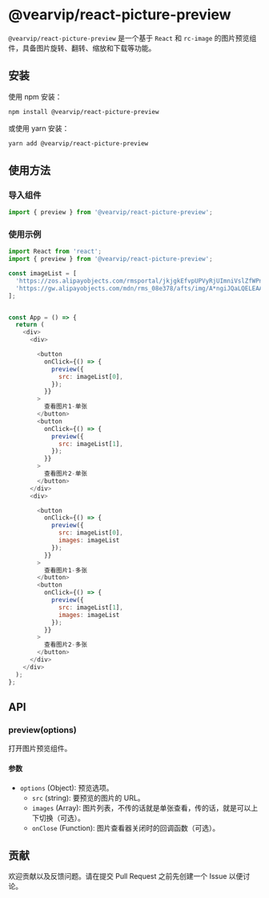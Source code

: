 # @vearvip/react-picture-preview

`@vearvip/react-picture-preview` 是一个基于 `React` 和 `rc-image` 的图片预览组件，具备图片旋转、翻转、缩放和下载等功能。

## 安装

使用 npm 安装：

```bash
npm install @vearvip/react-picture-preview
```

或使用 yarn 安装：

```bash
yarn add @vearvip/react-picture-preview
```

## 使用方法

### 导入组件

```javascript 
import { preview } from '@vearvip/react-picture-preview';
```

### 使用示例

```javascript
import React from 'react';
import { preview } from '@vearvip/react-picture-preview';

const imageList = [
  'https://zos.alipayobjects.com/rmsportal/jkjgkEfvpUPVyRjUImniVslZfWPnJuuZ.png',
  'https://gw.alipayobjects.com/mdn/rms_08e378/afts/img/A*ngiJQaLQELEAAAAAAAAAAABkARQnAQ',
];


const App = () => {
  return (
    <div>
      <div>

        <button
          onClick={() => {
            preview({
              src: imageList[0],
            });
          }}
        >
          查看图片1-单张
        </button>
        <button
          onClick={() => {
            preview({
              src: imageList[1],
            });
          }}
        >
          查看图片2-单张
        </button>
      </div>
      <div>

        <button
          onClick={() => {
            preview({
              src: imageList[0],
              images: imageList
            });
          }}
        >
          查看图片1-多张
        </button>
        <button
          onClick={() => {
            preview({
              src: imageList[1],
              images: imageList
            });
          }}
        >
          查看图片2-多张
        </button>
      </div>
    </div>
  );
};

```

## API

### preview(options)

打开图片预览组件。

#### 参数

- `options` (Object): 预览选项。
  - `src` (string): 要预览的图片的 URL。
  - `images` (Array<string>): 图片列表，不传的话就是单张查看，传的话，就是可以上下切换（可选）。
  - `onClose` (Function): 图片查看器关闭时的回调函数（可选）。



## 贡献

欢迎贡献以及反馈问题。请在提交 Pull Request 之前先创建一个 Issue 以便讨论。
